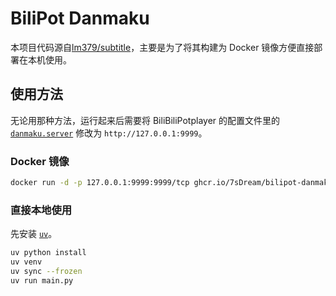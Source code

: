 # BiliPot Danmaku

本项目代码源自[lm379/subtitle]，主要是为了将其构建为 Docker 镜像方便直接部署在本机使用。

## 使用方法

无论用那种方法，运行起来后需要将 BiliBiliPotplayer 的配置文件里的 [`danmaku.server`] 修改为 `http://127.0.0.1:9999`。

### Docker 镜像

```bash
docker run -d -p 127.0.0.1:9999:9999/tcp ghcr.io/7sDream/bilipot-danmaku:latest
```

### 直接本地使用

先安装 [`uv`]。

```bash
uv python install
uv venv
uv sync --frozen
uv run main.py
```

[lm379/subtitle]: https://github.com/lm379/subtitle
[`uv`]: https://docs.astral.sh/uv/getting-started/installation/
[`danmaku.server`]: https://github.com/chen310/BilibiliPotPlayer/blob/master/Media/PlayParse/Bilibili_Config.json#L7
